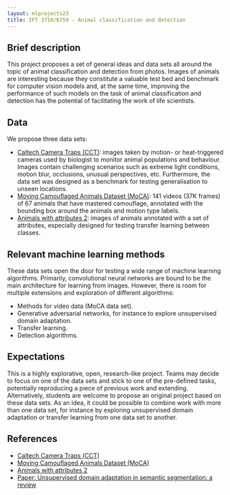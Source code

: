 ```yaml
---
layout: mlprojects23
title: IFT 3710/6759 - Animal classification and detection
---
```


## Brief description

This project proposes a set of general ideas and data sets all around the topic of animal classification and detection from photos. Images of animals are interesting because they constitute a valuable test bed and benchmark for computer vision models and, at the same time, improving the performance of such models on the task of animal classification and detection has the potential of facilitating the work of life scientists.

## Data

We propose three data sets:

* [Caltech Camera Traps (CCT)](https://beerys.github.io/CaltechCameraTraps/): images taken by motion- or heat-triggered cameras used by biologist to monitor animal populations and behaviour. Images contain challenging scenarios such as extreme light conditions, motion blur, occlusions, unusual perspectives, etc. Furthermore, the data set was designed as a benchmark for testing generalisation to unseen locations.
* [Moving Camouflaged Animals Dataset (MoCA)](https://www.robots.ox.ac.uk/~vgg/data/MoCA/): 141 videos (37K frames) of 67 animals that have mastered camouflage, annotated with the bounding box around the animals and motion type labels.
* [Animals with attributes 2](https://cvml.ist.ac.at/AwA2/): images of animals annotated with a set of attributes, especially designed for testing transfer learning between classes.

## Relevant machine learning methods

These data sets open the door for testing a wide range of machine learning algorithms. Primarily, convolutional neural networks are bound to be the main architecture for learning from images. However, there is room for multiple extensions and exploration of different algorithms:

* Methods for video data (MoCA data set).
* Generative adversarial networks, for instance to explore unsupervised domain adaptation.
* Transfer learning.
* Detection algorithms.

## Expectations

This is a highly explorative, open, research-like project. Teams may decide to focus on one of the data sets and stick to one of the pre-defined tasks, potentially reproducing a piece of previous work and extending. Alternatively, students are welcome to propose an original project based on these data sets. As an idea, it could be possible to combine work with more than one data set, for instance by exploring unsupervised domain adaptation or transfer learning from one data set to another.

## References

* [Caltech Camera Traps (CCT)](https://beerys.github.io/CaltechCameraTraps/)
* [Moving Camouflaged Animals Dataset (MoCA)](https://www.robots.ox.ac.uk/~vgg/data/MoCA/)
* [Animals with attributes 2](https://cvml.ist.ac.at/AwA2/)
* [Paper: Unsupervised domain adaptation in semantic segmentation: a review](https://arxiv.org/abs/2005.10876)

